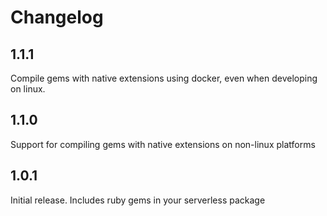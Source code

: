 # Changelog

## 1.1.1

Compile gems with native extensions using docker, even when developing on linux.

## 1.1.0

Support for compiling gems with native extensions on non-linux platforms

## 1.0.1
Initial release. Includes ruby gems in your serverless package
